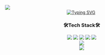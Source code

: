 
<img src="https://capsule-render.vercel.app/api?type=waving&&color=0:EDE574,100:5FC3E4&height=300&section=header&text=TAI_%20H&&fontColor=606062" />  
 <div align=center>
<a href="https://git.io/typing-svg"><img src="https://readme-typing-svg.demolab.com?font=Fira+Code&pause=1000&color=9FB7CA&random=false&width=435&lines=NullPointException" alt="Typing SVG" /></a> 
 
 <img scr="https://github-readme-stats.vercel.app/api?username=anuraghazra&show=reviews,discussions_started,discussions_answered,prs_merged,prs_merged_percentage">
 
<h3>🛠Tech Stack🛠</h3>
<img src="https://img.shields.io/badge/java-007396?style=for-the-badge&logo=OpenJDK&logoColor=white">
<img src="https://img.shields.io/badge/Spring-6DB33F?style=for-the-badge&logo=Spring&logoColor=white">
<img src="https://img.shields.io/badge/MySQL-4479A1?style=for-the-badge&logo=MySQL&logoColor=white">
<img src="https://img.shields.io/badge/JavaScript-F7DF1E?style=for-the-badge&logo=JavaScript&logoColor=white">
 <img src="https://img.shields.io/badge/python-3776AB?style=for-the-badge&logo=python&logoColor=white"><br>
   <img src="https://img.shields.io/badge/linux-FCC624?style=for-the-badge&logo=linux&logoColor=black"><br>
   



 <picture>
  <source
    srcset="https://github-readme-stats.vercel.app/api?username=HIATK&show_icons=true&theme=dark"
    media="(prefers-color-scheme: dark)"
  />
  <source
    srcset="https://github-readme-stats.vercel.app/api?username=HIATK&show_icons=true"
    media="(prefers-color-scheme: light), (prefers-color-scheme: no-preference)"
  />
  <img src="https://github-readme-stats.vercel.app/api?username=HIATK&show_icons=true" />
</picture>
 </div> 

   
 <!--
**HIATK/HIATK** is a ✨ _special_ ✨ repository because its `README.md` (this file) appears on your GitHub profile.

Here are some ideas to get you started:

- 🔭 I’m currently working on ...
- 🌱 I’m currently learning ...
- 👯 I’m looking to collaborate on ...
- 🤔 I’m looking for help with ...
- 💬 Ask me about ...
- 📫 How to reach me: ...
- 😄 Pronouns: ...
- ⚡ Fun fact: ...
-->
